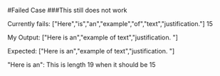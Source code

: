 #Failed Case
###This still does not work

Currently fails: 
["Here","is","an","example","of","text","justification."] 15


My Output: ["Here        is   an","example of text","justification. "]


Expected: ["Here    is   an","example of text","justification. "]



"Here        is   an": This is length 19 when it should be 15
